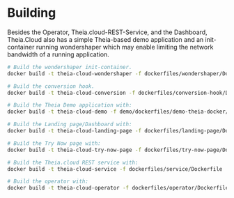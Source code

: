 # Building

Besides the Operator, Theia.cloud-REST-Service, and the Dashboard, Theia.Cloud also has a simple Theia-based demo application and an init-container running wondershaper which may enable limiting the network bandwidth of a running application.

```bash
# Build the wondershaper init-container.
docker build -t theia-cloud-wondershaper -f dockerfiles/wondershaper/Dockerfile .

# Build the conversion hook.
docker build -t theia-cloud-conversion -f dockerfiles/conversion-hook/Dockerfile .

# Build the Theia Demo application with:
docker build -t theia-cloud-demo -f demo/dockerfiles/demo-theia-docker/Dockerfile demo/dockerfiles/demo-theia-docker/.

# Build the Landing page/Dashboard with:
docker build -t theia-cloud-landing-page -f dockerfiles/landing-page/Dockerfile .

# Build the Try Now page with:
docker build -t theia-cloud-try-now-page -f dockerfiles/try-now-page/Dockerfile .

# Build the Theia.cloud REST service with:
docker build -t theia-cloud-service -f dockerfiles/service/Dockerfile .

# Build the operator with:
docker build -t theia-cloud-operator -f dockerfiles/operator/Dockerfile .
```
